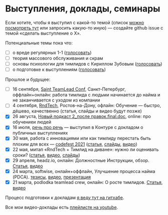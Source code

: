 # Выступления, доклады, семинары

Eсли хотите, чтобы я выступил с какой-то темой (список [можно посмотреть тут](topics.md) или запросить какую-то иную) — создайте github issue с темой «сделать выступление о Х».

Потенциальные темы пока что:
- [ ] о вреде регулярных 1-1 ([голосовать](https://github.com/sharovatov/teamlead/issues/8))
- [ ] теория массового обслуживания и скрам
- [ ] основы психологии для тимлидов с Кириллом Зубовым ([голосовать](https://github.com/sharovatov/teamlead/issues/9))
- [ ] о подготовке к выступлениям ([голосовать](https://github.com/sharovatov/teamlead/issues/10))

Прошлое и будущее:
- [ ] 16 сентября, [Saint TeamLead Conf](https://teamleadconf.ru/spb/2021/abstracts/7658tlconf.info), Санкт-Петербург, оффлайн+онлайн: работа тимлида с людьми начинается до найма и не заканчивается с уходом из компании
- [ ] 4 сентября, [RndTech](https://rndtech.pro/tpost/x589kgyzh1-obuchenie-bistro-dyoshevo-kachestvenno), Ростов-на-Дону, офлайн: Обучение — быстро, дёшево, качественно (статья, слайды и видео будут позже)
- [x] 26 августа, [Новый подкаст 2_после правок.final.doc](https://newpodcast2.live/podcast/vitalik-sharovatov-and-education/), online: про обучениеи людей
- [x] 16 июля, [речь про речь](https://www.youtube.com/watch?v=0DwEsMgMbj0&list=PLFtS8Ah0wZvWS37oveJ0-D5K6V7GWUpqY) — выступил в Контуре с докладом о публичных выступлениях
- [x] 30 мая, работа с инновациями или как тимлиду перестать быть плохим для всех — [codefest 2021](https://11.codefest.ru/lecture/1777) ([статья](talks/innovations.md), [слайды](talks/innovations.key), [видео](https://youtu.be/FHu6lyngi1g?list=PLFtS8Ah0wZvWS37oveJ0-D5K6V7GWUpqY))
- [x] 22 мая, митап «RndTech + Тимлид на диване»: нужно ли оценивать сроки? ([статья](talks/estimation_and_tracking.md), [видео](https://www.youtube.com/watch?v=quzrjdXKz2s), [слайды](talks/estimations.key))
- [x] 29 апреля, headz.io, онлайн: Должностные Инструкции, обзор. [Статья](talks/kdp.md), [видео]()
- [x] 24 марта, softwise, онлайн+оффлайн, Улучшение процесса найма (PDCA). [тезисы](talks/softwise-2021-03-24.md), [видео](https://www.youtube.com/watch?v=CuBmbnGeC6M), [презентация](talks/hiring-bulk-vs-iterations.key)
- [x] 21 марта, podlodka teamlead crew, онлайн: О росте тимлидов. [Статья](podlodka-2021-03-20.md), [видео](https://www.youtube.com/watch?v=-ZXhMJ4M9xI)

Процесс подготовки к докладам [я веду тут на гитхабе](talks/README.md).

Все мои видео-доклады есть [плейлисте на youtube](https://www.youtube.com/watch?v=-ZXhMJ4M9xI&list=PLFtS8Ah0wZvWS37oveJ0-D5K6V7GWUpqY).

